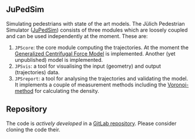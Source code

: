 ## JuPedSim
Simulating pedestrians with state of the art models.
The Jülich Pedestrian Simulator ([JuPedSim](http://www.jupedsim.org)) consists of three modules which are loosely
coupled and can be used independently at the moment. These are:

1. `JPScore`: the core module computing the trajectories. At the moment the [Generalized Centrifugal Force Model](http://arxiv.org/abs/1008.4297) is implemented. Another (yet unpublished) model is implemented.
2. `JPSvis`: a tool for visualising the input (geometry) and output (trajectories) data.
3. `JPSreport`: a tool for analysing the trajectories and validating the
model. It implements a couple of measurement methods including the [Voronoi-method](http://dx.doi.org/10.1016/j.physa.2009.12.015) for calculating the density.

## Repository

The code is *actively developed* in a [GitLab repository](https://cst.version.fz-juelich.de/public/projects). Please consider cloning the code their.  
